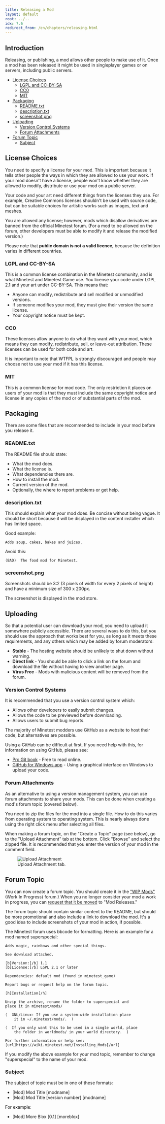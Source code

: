 ```yaml
---
title: Releasing a Mod
layout: default
root: ../..
idx: 7.6
redirect_from: /en/chapters/releasing.html
---
```


## Introduction <!-- omit in toc -->

Releasing, or publishing, a mod allows other people to make use of it. Once a mod has been
released it might be used in singleplayer games or on servers, including public servers.

- [License Choices](#license-choices)
  - [LGPL and CC-BY-SA](#lgpl-and-cc-by-sa)
  - [CC0](#cc0)
  - [MIT](#mit)
- [Packaging](#packaging)
  - [README.txt](#readmetxt)
  - [description.txt](#descriptiontxt)
  - [screenshot.png](#screenshotpng)
- [Uploading](#uploading)
  - [Version Control Systems](#version-control-systems)
  - [Forum Attachments](#forum-attachments)
- [Forum Topic](#forum-topic)
  - [Subject](#subject)

## License Choices

You need to specify a license for your mod. This is important because it tells other
people the ways in which they are allowed to use your work. If your mod doesn't have
a license, people won't know whether they are allowed to modify, distribute or use your
mod on a public server.

Your code and your art need different things from the licenses they use. For example,
Creative Commons licenses shouldn't be used with source code,
but can be suitable choices for artistic works such as images, text and meshes.

You are allowed any license; however, mods which disallow derivatives are banned from the
official Minetest forum. (For a mod to be allowed on the forum, other developers must be
able to modify it and release the modified version.)

Please note that **public domain is not a valid licence**, because the definition varies
in different countries.

### LGPL and CC-BY-SA

This is a common license combination in the Minetest community, and is what
Minetest and Minetest Game use.
You license your code under LGPL 2.1 and your art under CC-BY-SA.
This means that:

* Anyone can modify, redistribute and sell modified or unmodified versions.
* If someone modifies your mod, they must give their version the same license.
* Your copyright notice must be kept.

### CC0

These licenses allow anyone to do what they want with your mod,
which means they can modify, redistribute, sell, or leave-out attribution.
These licenses can be used for both code and art.

It is important to note that WTFPL is strongly discouraged and people may
choose not to use your mod if it has this license.

### MIT

This is a common license for mod code. The only restriction it places on users
of your mod is that they must include the same copyright notice and license
in any copies of the mod or of substantial parts of the mod.

## Packaging

There are some files that are recommended to include in your mod
before you release it.

### README.txt

The README file should state:

* What the mod does.
* What the license is.
* What dependencies there are.
* How to install the mod.
* Current version of the mod.
* Optionally, the where to report problems or get help.

### description.txt

This should explain what your mod does. Be concise without being vague.
It should be short because it will be displayed in the content installer which has
limited space.

Good example:

    Adds soup, cakes, bakes and juices.

Avoid this:

    (BAD)  The food mod for Minetest.

### screenshot.png

Screenshots should be 3:2 (3 pixels of width for every 2 pixels of height)
and have a minimum size of 300 x 200px.

The screenshot is displayed in the mod store.

## Uploading

So that a potential user can download your mod, you need to upload it somewhere
publicly accessible. There are several ways to do this, but you should use the
approach that works best for you, as long as it meets these requirements, and any
others which may be added by forum moderators:

* **Stable**      - The hosting website should be unlikely to shut down without warning.
* **Direct link** - You should be able to click a link on the forum and download the file
                   without having to view another page.
* **Virus Free**  - Mods with malicious content will be removed from the forum.

### Version Control Systems

It is recommended that you use a version control system which:

* Allows other developers to easily submit changes.
* Allows the code to be previewed before downloading.
* Allows users to submit bug reports.

The majority of Minetest modders use GitHub as a website to host their code,
but alternatives are possible.

Using a GitHub can be difficult at first. If you need help with this, for
information on using GitHub, please see:

* [Pro Git book](http://git-scm.com/book/en/v1/Getting-Started) - Free to read online.
* [GitHub for Windows app](https://help.github.com/articles/getting-started-with-github-for-windows/) -
Using a graphical interface on Windows to upload your code.

### Forum Attachments

As an alternative to using a version management system, you can use forum attachments to share
your mods. This can be done when creating a mod's forum topic (covered below).

You need to zip the files for the mod into a single file. How to do this varies from
operating system to operating system.
This is nearly always done using the right click menu after selecting all files.

When making a forum topic, on the "Create a Topic" page (see below), go to the
"Upload Attachment" tab at the bottom.
Click "Browse" and select the zipped file. It is recommended that you
enter the version of your mod in the comment field.

<figure>
    <img src="{{ page.root }}/static/releasing_attachments.png" alt="Upload Attachment">
    <figcaption>
        Upload Attachment tab.
    </figcaption>
</figure>

## Forum Topic

You can now create a forum topic. You should create it in
the ["WIP Mods"](https://forum.minetest.net/viewforum.php?f=9) (Work In Progress)
forum.\\
When you no longer consider your mod a work in progress, you can
[request that it be moved](https://forum.minetest.net/viewtopic.php?f=11&t=10418)
to "Mod Releases."

The forum topic should contain similar content to the README, but should
be more promotional and also include a link to download the mod.
It's a good idea to include screenshots of your mod in action, if possible.

The Minetest forum uses bbcode for formatting. Here is an example for a
mod named superspecial:


    Adds magic, rainbows and other special things.

    See download attached.

    [b]Version:[/b] 1.1
    [b]License:[/b] LGPL 2.1 or later

    Dependencies: default mod (found in minetest_game)

    Report bugs or request help on the forum topic.

    [h]Installation[/h]

    Unzip the archive, rename the folder to superspecial and
    place it in minetest/mods/

    (  GNU/Linux: If you use a system-wide installation place
        it in ~/.minetest/mods/.  )

    (  If you only want this to be used in a single world, place
        the folder in worldmods/ in your world directory.  )

    For further information or help see:
    [url]https://wiki.minetest.net/Installing_Mods[/url]

If you modify the above example for your mod topic, remember to
change "superspecial" to the name of your mod.

### Subject

The subject of topic must be in one of these formats:

* [Mod] Mod Title [modname]
* [Mod] Mod Title [version number] [modname]

For example:

* [Mod] More Blox [0.1] [moreblox]
